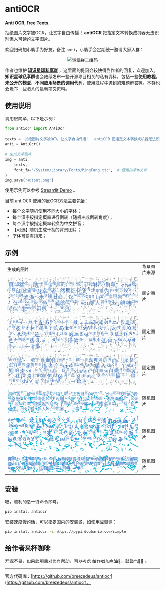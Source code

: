 # antiOCR

**Anti OCR, Free Texts.**

拒绝图片文字被OCR，让文字自由传播！  **antiOCR** 把指定文本转换成机器无法识别但人可读的文字图片。



欢迎扫码加小助手为好友，备注 `anti`，小助手会定期统一邀请大家入群：

<div align="center">
  <img src="https://huggingface.co/datasets/breezedeus/cnocr-wx-qr-code/resolve/main/wx-qr-code.JPG" alt="微信群二维码" width="300px"/>
</div>


作者也维护 [**知识星球私享群**](https://t.zsxq.com/FEYZRJQ) ，这里面的提问会较快得到作者的回复，欢迎加入。**知识星球私享群**也会陆续发布一些开源项目相关的私有资料，包括一些**使用教程**，**未公开的模型**，**不同应用场景的调用代码**，使用过程中遇到的难题解答等。本群也会发布一些相关的最新研究资料。



## 使用说明


调用很简单，以下是示例：

```python
from antiocr import AntiOcr

texts = '拒绝图片文字被OCR，让文字自由传播！  antiOCR 把指定文本转换成机器无法识别但人可读的文字图片。'
anti = AntiOcr()

# 生成文字图片
img = anti(
    texts,
    font_fp='/System/Library/Fonts/PingFang.ttc',  # 使用的字体文件
)
img.save("output.png")

```



使用示例可以参考 [Streamlit Demo](antiocr/app.py) 。



目前 antiOCR 使用的反OCR方法主要包括：

* 每个文字随机使用不同大小的字体；
* 每个汉字按指定概率进行倒转（随机生成倒转角度）；
* 每个汉字按指定概率转换为中文拼音；
* 【可选】随机生成干扰的背景图片；
* 字体可按需指定；



## 示例

<table>
<tr>
<td> 生成的图片 </td> <td> 背景图片来源 </td>
</tr>
<tr>
<td>
<img src="./examples/fixed_bg1.jpeg" alt="固定背景图片"> 
</td>
<td>
固定图片
</td>
</tr>
<tr>
<td>
<img src="./examples/fixed_bg2.jpeg" alt="固定背景图片"> 
</td>
<td>
固定图片
</td>
</tr>
<tr>
<td>
<img src="./examples/fixed_bg3.jpeg" alt="固定背景图片"> 
</td>
<td>
固定图片
</td>
</tr>
  <tr>
<td>
<img src="./examples/random_bg1.jpeg" alt="随机背景图片"> 
</td>
<td>
随机图片
</td>
</tr>
<tr>
<td>
<img src="./examples/random_bg2.jpeg" alt="随机背景图片"> 
</td>
<td>
随机图片
</td>
</tr>
<tr>
<td>
<img src="./examples/random_bg3.jpeg" alt="随机背景图片"> 
</td>
<td>
随机图片
</td>
</tr>
</table>









## 安装

嗯，顺利的话一行命令即可。

```bash
pip install antiocr
```

安装速度慢的话，可以指定国内的安装源，如使用豆瓣源：

```bash
pip install antiocr -i https://pypi.doubanio.com/simple
```



## 给作者来杯咖啡

开源不易，如果此项目对您有帮助，可以考虑 [给作者加点油🥤，鼓鼓气💪🏻](https://cnocr.readthedocs.io/zh/latest/buymeacoffee/) 。

---

官方代码库：[https://github.com/breezedeus/antiocr](https://github.com/breezedeus/antiocr)。
